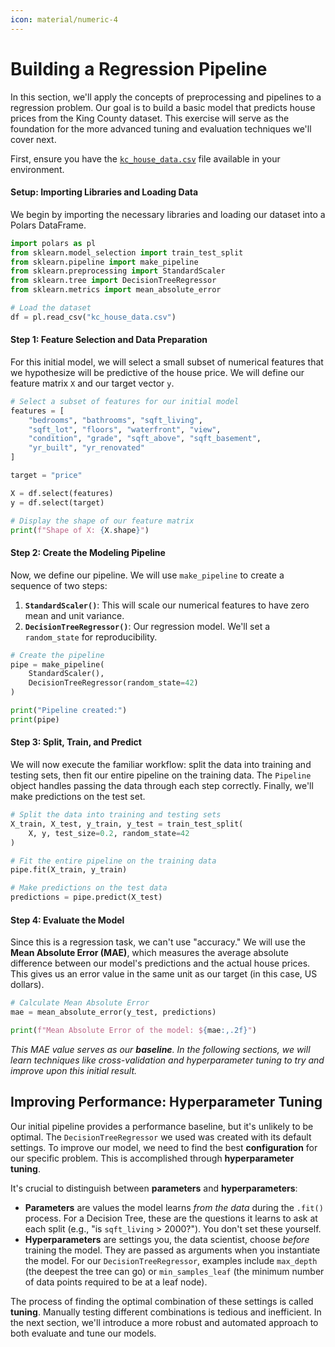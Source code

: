 ```yaml
---
icon: material/numeric-4
---
```


# Building a Regression Pipeline

In this section, we'll apply the concepts of preprocessing and pipelines to a regression problem. Our goal is to build a basic model that predicts house prices from the King County dataset. This exercise will serve as the foundation for the more advanced tuning and evaluation techniques we'll cover next.

First, ensure you have the [`kc_house_data.csv`](https://github.com/dataprogpy/code-samples/blob/7431e8fe6b7b3502c031ca25b1ba070488b583f7/data/kc_house_data.csv) file available in your environment.

#### **Setup: Importing Libraries and Loading Data**

We begin by importing the necessary libraries and loading our dataset into a Polars DataFrame.

```python
import polars as pl
from sklearn.model_selection import train_test_split
from sklearn.pipeline import make_pipeline
from sklearn.preprocessing import StandardScaler
from sklearn.tree import DecisionTreeRegressor
from sklearn.metrics import mean_absolute_error

# Load the dataset
df = pl.read_csv("kc_house_data.csv")
```

#### **Step 1: Feature Selection and Data Preparation**

For this initial model, we will select a small subset of numerical features that we hypothesize will be predictive of the house price. We will define our feature matrix `X` and our target vector `y`.

```python
# Select a subset of features for our initial model
features = [
    "bedrooms", "bathrooms", "sqft_living",
    "sqft_lot", "floors", "waterfront", "view",
    "condition", "grade", "sqft_above", "sqft_basement",
    "yr_built", "yr_renovated"
]

target = "price"

X = df.select(features)
y = df.select(target)

# Display the shape of our feature matrix
print(f"Shape of X: {X.shape}")
```

#### **Step 2: Create the Modeling Pipeline**

Now, we define our pipeline. We will use `make_pipeline` to create a sequence of two steps:

1.  **`StandardScaler()`**: This will scale our numerical features to have zero mean and unit variance.
2.  **`DecisionTreeRegressor()`**: Our regression model. We'll set a `random_state` for reproducibility.

<!-- end list -->

```python
# Create the pipeline
pipe = make_pipeline(
    StandardScaler(),
    DecisionTreeRegressor(random_state=42)
)

print("Pipeline created:")
print(pipe)
```

#### **Step 3: Split, Train, and Predict**

We will now execute the familiar workflow: split the data into training and testing sets, then fit our entire pipeline on the training data. The `Pipeline` object handles passing the data through each step correctly. Finally, we'll make predictions on the test set.

```python
# Split the data into training and testing sets
X_train, X_test, y_train, y_test = train_test_split(
    X, y, test_size=0.2, random_state=42
)

# Fit the entire pipeline on the training data
pipe.fit(X_train, y_train)

# Make predictions on the test data
predictions = pipe.predict(X_test)
```

#### **Step 4: Evaluate the Model**

Since this is a regression task, we can't use "accuracy." We will use the **Mean Absolute Error (MAE)**, which measures the average absolute difference between our model's predictions and the actual house prices. This gives us an error value in the same unit as our target (in this case, US dollars).

```python
# Calculate Mean Absolute Error
mae = mean_absolute_error(y_test, predictions)

print(f"Mean Absolute Error of the model: ${mae:,.2f}")
```

*This MAE value serves as our **baseline**. In the following sections, we will learn techniques like cross-validation and hyperparameter tuning to try and improve upon this initial result.*


## Improving Performance: Hyperparameter Tuning

Our initial pipeline provides a performance baseline, but it's unlikely to be optimal. The `DecisionTreeRegressor` we used was created with its default settings. To improve our model, we need to find the best **configuration** for our specific problem. This is accomplished through **hyperparameter tuning**.

It's crucial to distinguish between **parameters** and **hyperparameters**:

* **Parameters** are values the model learns *from the data* during the `.fit()` process. For a Decision Tree, these are the questions it learns to ask at each split (e.g., "is `sqft_living` > 2000?"). You don't set these yourself.
* **Hyperparameters** are settings you, the data scientist, choose *before* training the model. They are passed as arguments when you instantiate the model. For our `DecisionTreeRegressor`, examples include `max_depth` (the deepest the tree can go) or `min_samples_leaf` (the minimum number of data points required to be at a leaf node).

The process of finding the optimal combination of these settings is called **tuning**. Manually testing different combinations is tedious and inefficient. In the next section, we'll introduce a more robust and automated approach to both evaluate and tune our models.
